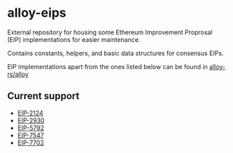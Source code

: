 # alloy-eips

External repository for housing some Ethereum Improvement Proprosal (EIP) implementations for easier maintenance.

Contains constants, helpers, and basic data structures for consensus EIPs.

EIP implementations apart from the ones listed below can be found in [alloy-rs/alloy](https://github.com/alloy-rs/alloy/tree/main/crates/eips)

## Current support

- [EIP-2124](https://eips.ethereum.org/EIPS/eip-2124)
- [EIP-2930](https://eips.ethereum.org/EIPS/eip-2930)
- [EIP-5792](https://eips.ethereum.org/EIPS/eip-5792)
- [EIP-7547](https://eips.ethereum.org/EIPS/eip-7547)
- [EIP-7702](https://eips.ethereum.org/EIPS/eip-7702)
